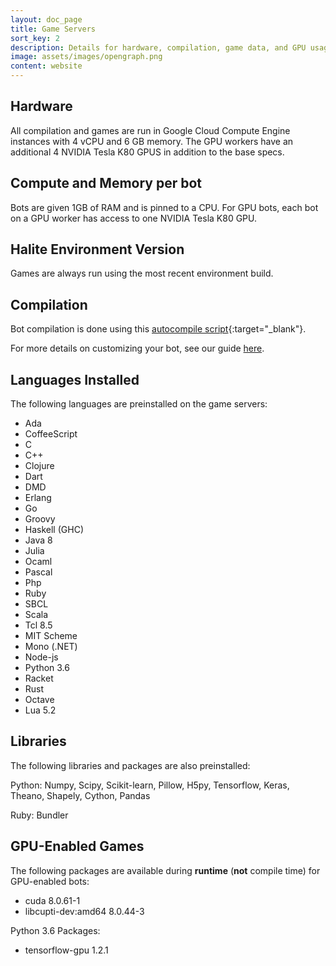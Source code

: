```yaml
---
layout: doc_page
title: Game Servers
sort_key: 2
description: Details for hardware, compilation, game data, and GPU usage for the Halite AI Programming Challenge.
image: assets/images/opengraph.png
content: website
---
```


## Hardware
All compilation and games are run in Google Cloud Compute Engine instances with 4 vCPU and 6 GB memory. The GPU workers have an additional 4 NVIDIA Tesla K80 GPUS in addition to the base specs.

## Compute and Memory per bot
Bots are given 1GB of RAM and is pinned to a CPU. For GPU bots, each bot on a GPU worker has access to one NVIDIA Tesla K80 GPU.

## Halite Environment Version
Games are always run using the most recent environment build.

## Compilation
Bot compilation is done using this [autocompile script][autocompile-script]{:target="_blank"}.

For more details on customizing your bot, see our guide [here](/learn-programming-challenge/downloads-and-starter-kits/customize-bot).

## Languages Installed
The following languages are preinstalled on the game servers:

- Ada
- CoffeeScript
- C
- C++
- Clojure
- Dart
- DMD
- Erlang
- Go
- Groovy
- Haskell (GHC)
- Java 8
- Julia
- Ocaml
- Pascal
- Php
- Ruby
- SBCL
- Scala
- Tcl 8.5
- MIT Scheme
- Mono (.NET)
- Node-js
- Python 3.6
- Racket
- Rust
- Octave
- Lua 5.2

## Libraries
The following libraries and packages are also preinstalled:

Python: Numpy, Scipy, Scikit-learn, Pillow, H5py, Tensorflow, Keras, Theano, Shapely, Cython, Pandas

Ruby: Bundler

## GPU-Enabled Games

The following packages are available during __runtime__ (__not__ compile time) for GPU-enabled bots:

- cuda	8.0.61-1
- libcupti-dev:amd64	8.0.44-3

Python 3.6 Packages:
- tensorflow-gpu 1.2.1

[autocompile-script]: https://github.com/HaliteChallenge/Halite/blob/02b8a4a8c14498ddc471039c9a453137379420c1/worker/compiler.py
